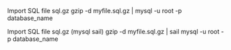 Import SQL file sql.gz 
gzip -d myfile.sql.gz | mysql -u root -p database_name


Import SQL file sql.gz (mysql sail)
gzip -d myfile.sql.gz | sail mysql -u root -p database_name
